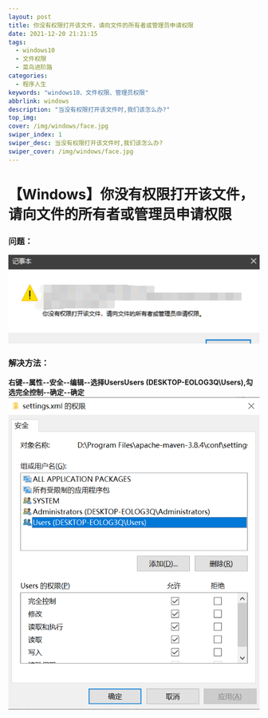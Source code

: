 ```yaml
---
layout: post
title: 你没有权限打开该文件，请向文件的所有者或管理员申请权限
date: 2021-12-20 21:21:15
tags: 
  - windows10
  - 文件权限
  - 菜鸟进阶路
categories:
  - 程序人生
keywords: "windows10、文件权限、管理员权限"
abbrlink: windows
description: "当没有权限打开该文件时,我们该怎么办?"
top_img: 
cover: /img/windows/face.jpg
swiper_index: 1
swiper_desc: 当没有权限打开该文件时,我们该怎么办?
swiper_cover: /img/windows/face.jpg
---
```

# 【Windows】你没有权限打开该文件，请向文件的所有者或管理员申请权限

### 问题：
<img src="/img/windows/1.png"/>

### 解决方法：

**右键--属性--安全--编辑--选择UsersUsers (DESKTOP-EOLOG3Q\Users),勾选完全控制--确定--确定**
<img src="/img/windows/2.png"/>